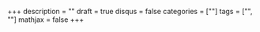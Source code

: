+++
description = ""
draft = true
disqus = false
categories = [""]
tags = ["", ""]
mathjax = false
+++
